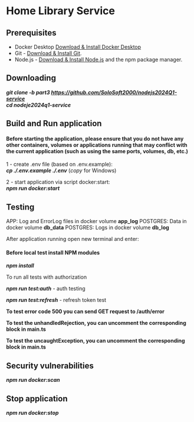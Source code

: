 # Home Library Service

## Prerequisites
- Docker Desktop [Download & Install Docker Desktop](https://docs.docker.com/engine/install/)
- Git - [Download & Install Git](https://git-scm.com/downloads).
- Node.js - [Download & Install Node.js](https://nodejs.org/en/download/) and the npm package manager.

## Downloading

***git clone -b part3 https://github.com/SoloSoft2000/nodejs2024Q1-service*** <br>
***cd nodeje2024q1-service*** <br>

## Build and Run application
#### **Before starting the application, please ensure that you do not have any other containers, volumes or applications running that may conflict with the current application (such as using the same ports, volumes, db, etc.)**

1 - create .env file (based on .env.example): <br>
***cp ./.env.example ./.env*** (_copy_ for Windows)

2 - start application via script docker:start: <br>
***npm run docker:start***

## Testing

APP: Log and ErrorLog files in docker volume **app_log**
POSTGRES: Data in docker volume **db_data**
POSTGRES: Logs in docker volume **db_log**

After application running open new terminal and enter:

#### **Before local test install NPM modules**

***npm install***

To run all tests with authorization

***npm run test:auth*** - auth testing

***npm run test:refresh*** - refresh token test

**To test error code 500 you can send GET request to /auth/error**

**To test the unhandledRejection, you can uncomment the corresponding block in main.ts**

**To test the uncaughtException, you can uncomment the corresponding block in main.ts**

## Security vulnerabilities

***npm run docker:scan***

## Stop application

***npm run docker:stop***
